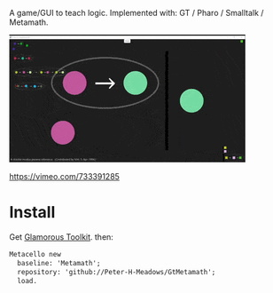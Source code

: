 A game/GUI to teach logic.
Implemented with: GT / Pharo / Smalltalk / Metamath.


![gif](images/1.gif.gif)

https://vimeo.com/733391285

# Install
Get [Glamorous Toolkit](https://gtoolkit.com/).
then:

```Smalltalk
Metacello new 
  baseline: 'Metamath'; 
  repository: 'github://Peter-H-Meadows/GtMetamath';
  load.
```
